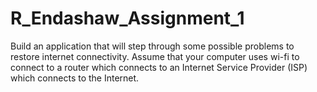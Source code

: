 # R_Endashaw_Assignment_1
Build an application that will step through some possible problems to restore internet connectivity.  Assume that your computer uses wi-fi to connect to a router which connects to an Internet Service Provider (ISP) which connects to the Internet.
